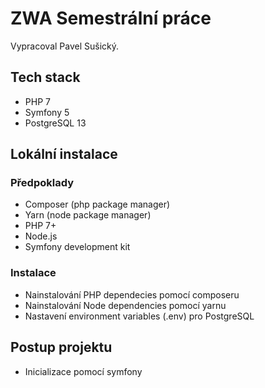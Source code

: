 # ZWA Semestrální práce
Vypracoval Pavel Sušický.

## Tech stack
- PHP 7
- Symfony 5
- PostgreSQL 13

## Lokální instalace

### Předpoklady

- Composer (php package manager)
- Yarn (node package manager)
- PHP 7+
- Node.js
- Symfony development kit

### Instalace

- Nainstalování PHP dependecies pomocí composeru
- Nainstalování Node dependencies pomocí yarnu
- Nastavení environment variables (.env) pro PostgreSQL

## Postup projektu

- Inicializace pomocí symfony
